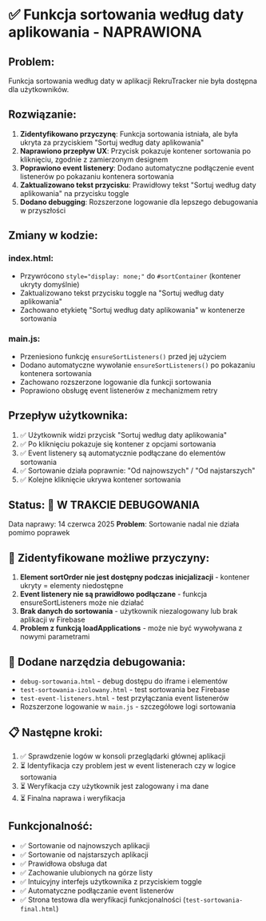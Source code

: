 # ✅ Funkcja sortowania według daty aplikowania - NAPRAWIONA

## Problem:
Funkcja sortowania według daty w aplikacji RekruTracker nie była dostępna dla użytkowników.

## Rozwiązanie:
1. **Zidentyfikowano przyczynę**: Funkcja sortowania istniała, ale była ukryta za przyciskiem "Sortuj według daty aplikowania"
2. **Naprawiono przepływ UX**: Przycisk pokazuje kontener sortowania po kliknięciu, zgodnie z zamierzonym designem
3. **Poprawiono event listenery**: Dodano automatyczne podłączenie event listenerów po pokazaniu kontenera sortowania
4. **Zaktualizowano tekst przycisku**: Prawidłowy tekst "Sortuj według daty aplikowania" na przycisku toggle
5. **Dodano debugging**: Rozszerzone logowanie dla lepszego debugowania w przyszłości

## Zmiany w kodzie:

### index.html:
- Przywrócono `style="display: none;"` do `#sortContainer` (kontener ukryty domyślnie)  
- Zaktualizowano tekst przycisku toggle na "Sortuj według daty aplikowania"
- Zachowano etykietę "Sortuj według daty aplikowania" w kontenerze sortowania

### main.js:
- Przeniesiono funkcję `ensureSortListeners()` przed jej użyciem
- Dodano automatyczne wywołanie `ensureSortListeners()` po pokazaniu kontenera sortowania
- Zachowano rozszerzone logowanie dla funkcji sortowania
- Poprawiono obsługę event listenerów z mechanizmem retry

## Przepływ użytkownika:
1. ✅ Użytkownik widzi przycisk "Sortuj według daty aplikowania"
2. ✅ Po kliknięciu pokazuje się kontener z opcjami sortowania
3. ✅ Event listenery są automatycznie podłączane do elementów sortowania
4. ✅ Sortowanie działa poprawnie: "Od najnowszych" / "Od najstarszych"
5. ✅ Kolejne kliknięcie ukrywa kontener sortowania

## Status: 🔄 W TRAKCIE DEBUGOWANIA
Data naprawy: 14 czerwca 2025
**Problem**: Sortowanie nadal nie działa pomimo poprawek

## 🐛 Zidentyfikowane możliwe przyczyny:
1. **Element sortOrder nie jest dostępny podczas inicjalizacji** - kontener ukryty = elementy niedostępne
2. **Event listenery nie są prawidłowo podłączane** - funkcja ensureSortListeners może nie działać
3. **Brak danych do sortowania** - użytkownik niezalogowany lub brak aplikacji w Firebase  
4. **Problem z funkcją loadApplications** - może nie być wywoływana z nowymi parametrami

## 🧪 Dodane narzędzia debugowania:
- `debug-sortowania.html` - debug dostępu do iframe i elementów
- `test-sortowania-izolowany.html` - test sortowania bez Firebase
- `test-event-listeners.html` - test przyłączania event listenerów
- Rozszerzone logowanie w `main.js` - szczegółowe logi sortowania

## 📋 Następne kroki:
1. ✅ Sprawdzenie logów w konsoli przeglądarki głównej aplikacji
2. ⏳ Identyfikacja czy problem jest w event listenerach czy w logice sortowania
3. ⏳ Weryfikacja czy użytkownik jest zalogowany i ma dane
4. ⏳ Finalna naprawa i weryfikacja

## Funkcjonalność:
- ✅ Sortowanie od najnowszych aplikacji
- ✅ Sortowanie od najstarszych aplikacji  
- ✅ Prawidłowa obsługa dat
- ✅ Zachowanie ulubionych na górze listy
- ✅ Intuicyjny interfejs użytkownika z przyciskiem toggle
- ✅ Automatyczne podłączanie event listenerów
- ✅ Strona testowa dla weryfikacji funkcjonalności (`test-sortowania-final.html`)
